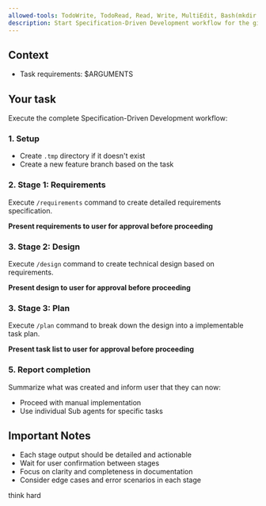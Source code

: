 ```yaml
---
allowed-tools: TodoWrite, TodoRead, Read, Write, MultiEdit, Bash(mkdir:*)
description: Start Specification-Driven Development workflow for the given task
---
```


## Context
- Task requirements: $ARGUMENTS

## Your task
Execute the complete Specification-Driven Development workflow:

### 1. Setup
- Create `.tmp` directory if it doesn't exist
- Create a new feature branch based on the task

### 2. Stage 1: Requirements
Execute `/requirements` command to create detailed requirements specification.

**Present requirements to user for approval before proceeding**

### 3. Stage 2: Design
Execute `/design` command to create technical design based on requirements.

**Present design to user for approval before proceeding**

### 3. Stage 3: Plan
Execute `/plan` command to break down the design into a implementable task plan.

**Present task list to user for approval before proceeding**

### 5. Report completion
Summarize what was created and inform user that they can now:
- Proceed with manual implementation
- Use individual Sub agents for specific tasks

## Important Notes
- Each stage output should be detailed and actionable
- Wait for user confirmation between stages
- Focus on clarity and completeness in documentation
- Consider edge cases and error scenarios in each stage

think hard